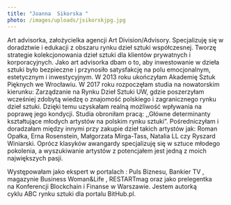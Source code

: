 ```yaml
---
title: "Joanna  Sikorska "
photo: /images/uploads/jsikorskjpg.jpg
---
```

Art advisorka, założycielka agencji Art Division/Advisory. Specjalizuję się w doradztwie i edukacji z obszaru rynku dzieł sztuki współczesnej. Tworzę strategie kolekcjonowania dzieł sztuki dla klientów prywatnych i korporacyjnych. Jako art advisorka dbam o to, aby inwestowanie w dzieła sztuki było bezpieczne i przynosiło satysfakcję na polu emocjonalnym, estetycznym i inwestycyjnym. W 2013 roku ukończyłam Akademię Sztuk Pięknych we Wrocławiu. W 2017 roku rozpoczęłam studia na nowatorskim kierunku: Zarządzanie na Rynku Dzieł Sztuki UW, gdzie poszerzyłam wcześniej zdobytą wiedzę o znajomość polskiego i zagranicznego rynku dzieł sztuki. Dzięki temu uzyskałam realną możliwość wpływania na poprawę jego kondycji. Studia obroniłam pracą: ,,Główne determinanty kształtujące młodych artystów na polskim rynku sztuki”. Pośredniczyłam i doradzałam między innymi przy zakupie dzieł takich artystów jak: Roman Opałka, Erna Rosenstein, Małgorzata Mirga-Tass, Natalia LL czy Ryszard Winiarski. Oprócz klasyków awangardy specjalizuję się w sztuce młodego pokolenia, a wyszukiwanie artystów z potencjałem jest jedną z moich największych pasji.

Występowałam jako ekspert w portalach : Puls Biznesu, Bankier TV , magazynie Business Woman&Life , RESTARTmag oraz jako prelegentka na Konferencji Blockchain i Finanse w Warszawie. Jestem autorką cyklu ABC rynku sztuki dla portalu BitHub.pl.